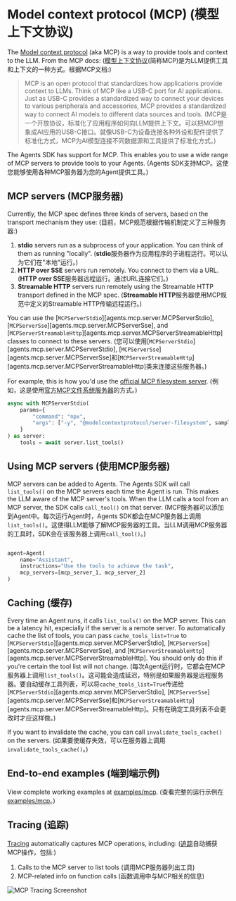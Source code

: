 # Model context protocol (MCP) (模型上下文协议)

The [Model context protocol](https://modelcontextprotocol.io/introduction) (aka MCP) is a way to provide tools and context to the LLM. From the MCP docs: ([模型上下文协议](https://modelcontextprotocol.io/introduction)(简称MCP)是为LLM提供工具和上下文的一种方式。根据MCP文档:)

> MCP is an open protocol that standardizes how applications provide context to LLMs. Think of MCP like a USB-C port for AI applications. Just as USB-C provides a standardized way to connect your devices to various peripherals and accessories, MCP provides a standardized way to connect AI models to different data sources and tools. (MCP是一个开放协议，标准化了应用程序如何向LLM提供上下文。可以把MCP想象成AI应用的USB-C接口。就像USB-C为设备连接各种外设和配件提供了标准化方式，MCP为AI模型连接不同数据源和工具提供了标准化方式。)

The Agents SDK has support for MCP. This enables you to use a wide range of MCP servers to provide tools to your Agents. (Agents SDK支持MCP。这使您能够使用各种MCP服务器为您的Agent提供工具。)

## MCP servers (MCP服务器)

Currently, the MCP spec defines three kinds of servers, based on the transport mechanism they use: (目前，MCP规范根据传输机制定义了三种服务器:)

1. **stdio** servers run as a subprocess of your application. You can think of them as running "locally". (**stdio**服务器作为应用程序的子进程运行。可以认为它们在"本地"运行。)
2. **HTTP over SSE** servers run remotely. You connect to them via a URL. (**HTTP over SSE**服务器远程运行。通过URL连接它们。)
3. **Streamable HTTP** servers run remotely using the Streamable HTTP transport defined in the MCP spec. (**Streamable HTTP**服务器使用MCP规范中定义的Streamable HTTP传输远程运行。)

You can use the [`MCPServerStdio`][agents.mcp.server.MCPServerStdio], [`MCPServerSse`][agents.mcp.server.MCPServerSse], and [`MCPServerStreamableHttp`][agents.mcp.server.MCPServerStreamableHttp] classes to connect to these servers. (您可以使用[`MCPServerStdio`][agents.mcp.server.MCPServerStdio], [`MCPServerSse`][agents.mcp.server.MCPServerSse]和[`MCPServerStreamableHttp`][agents.mcp.server.MCPServerStreamableHttp]类来连接这些服务器。)

For example, this is how you'd use the [official MCP filesystem server](https://www.npmjs.com/package/@modelcontextprotocol/server-filesystem). (例如，这是使用[官方MCP文件系统服务器](https://www.npmjs.com/package/@modelcontextprotocol/server-filesystem)的方式。)

```python
async with MCPServerStdio(
    params={
        "command": "npx",
        "args": ["-y", "@modelcontextprotocol/server-filesystem", samples_dir],
    }
) as server:
    tools = await server.list_tools()
```

## Using MCP servers (使用MCP服务器)

MCP servers can be added to Agents. The Agents SDK will call `list_tools()` on the MCP servers each time the Agent is run. This makes the LLM aware of the MCP server's tools. When the LLM calls a tool from an MCP server, the SDK calls `call_tool()` on that server. (MCP服务器可以添加到Agent中。每次运行Agent时，Agents SDK都会在MCP服务器上调用`list_tools()`。这使得LLM能够了解MCP服务器的工具。当LLM调用MCP服务器的工具时，SDK会在该服务器上调用`call_tool()`。)

```python

agent=Agent(
    name="Assistant",
    instructions="Use the tools to achieve the task",
    mcp_servers=[mcp_server_1, mcp_server_2]
)
```

## Caching (缓存)

Every time an Agent runs, it calls `list_tools()` on the MCP server. This can be a latency hit, especially if the server is a remote server. To automatically cache the list of tools, you can pass `cache_tools_list=True` to [`MCPServerStdio`][agents.mcp.server.MCPServerStdio], [`MCPServerSse`][agents.mcp.server.MCPServerSse], and [`MCPServerStreamableHttp`][agents.mcp.server.MCPServerStreamableHttp]. You should only do this if you're certain the tool list will not change. (每次Agent运行时，它都会在MCP服务器上调用`list_tools()`。这可能会造成延迟，特别是如果服务器是远程服务器。要自动缓存工具列表，可以将`cache_tools_list=True`传递给[`MCPServerStdio`][agents.mcp.server.MCPServerStdio], [`MCPServerSse`][agents.mcp.server.MCPServerSse]和[`MCPServerStreamableHttp`][agents.mcp.server.MCPServerStreamableHttp]。只有在确定工具列表不会更改时才应这样做。)

If you want to invalidate the cache, you can call `invalidate_tools_cache()` on the servers. (如果要使缓存失效，可以在服务器上调用`invalidate_tools_cache()`。)

## End-to-end examples (端到端示例)

View complete working examples at [examples/mcp](https://github.com/openai/openai-agents-python/tree/main/examples/mcp). (查看完整的运行示例在[examples/mcp](https://github.com/openai/openai-agents-python/tree/main/examples/mcp)。)

## Tracing (追踪)

[Tracing](./tracing.md) automatically captures MCP operations, including: ([追踪](./tracing.md)自动捕获MCP操作，包括:)

1. Calls to the MCP server to list tools (调用MCP服务器列出工具)
2. MCP-related info on function calls (函数调用中与MCP相关的信息)

![MCP Tracing Screenshot](../assets/images/mcp-tracing.jpg)
